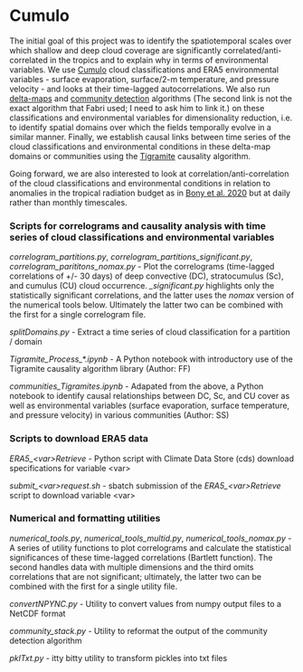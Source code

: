 # Cumulo

The initial goal of this project was to identify the spatiotemporal scales over which shallow and deep cloud coverage are significantly correlated/anti-correlated in the tropics and to explain why in terms of environmental variables. We use [Cumulo](https://arxiv.org/pdf/1911.04227.pdf) cloud classifications and ERA5 environmental variables - surface evaporation, surface/2-m temperature, and pressure velocity - and looks at their time-lagged autocorrelations. We also run [delta-maps](https://arxiv.org/pdf/1602.07249.pdf) and [community detection](https://www.nature.com/articles/srep30750) algorithms (The second link is not the exact algorithm that Fabri used; I need to ask him to link it.) on these classifications and environmental variables for dimensionality reduction, i.e. to identify spatial domains over which the fields temporally evolve in a similar manner. Finally, we establish causal links between time series of the cloud classifications and environmental conditions in these delta-map domains or communities using the [Tigramite](https://github.com/jakobrunge/tigramite) causality algorithm. 

Going forward, we are also interested to look at correlation/anti-correlation of the cloud classifications and environmental conditions in relation to anomalies in the tropical radiation budget as in [Bony et al. 2020](https://agupubs.onlinelibrary.wiley.com/doi/full/10.1029/2019AV000155) but at daily rather than monthly timescales.

### Scripts for correlograms and causality analysis with time series of cloud classifications and environmental variables

*correlogram_partitions.py*, *correlogram_partitions_significant.py*, *correlogram_parititons_nomax.py* - Plot the correlograms (time-lagged correlations of +/- 30 days) of deep convective (DC), stratocumulus (Sc), and cumulus (CU) cloud occurrence. *_significant.py* highlights only the statistically significant correlations, and the latter uses the *nomax* version of the numerical tools below. Ultimately the latter two can be combined with the first for a single correlogram file.

*splitDomains.py* - Extract a time series of cloud classification for a partition / domain

*Tigramite_Process_\*.ipynb* - A Python notebook with introductory use of the Tigramite causality algorithm library (Author: FF)

*communities_Tigramites.ipynb* - Adapated from the above, a Python notebook to identify causal relationships between DC, Sc, and CU cover as well as environmental variables (surface evaporation, surface temperature, and pressure velocity) in various communities (Author: SS)

### Scripts to download ERA5 data

*ERA5_\<var\>Retrieve* - Python script with Climate Data Store (cds) download specifications for variable \<var\>

*submit_\<var\>request.sh* - sbatch submission of the *ERA5_\<var\>Retrieve* script to download variable \<var\>

### Numerical and formatting utilities

*numerical_tools.py*, *numerical_tools_multid.py*, *numerical_tools_nomax.py* - A series of utility functions to plot correlograms and calculate the statistical significances of these time-lagged correlations (Bartlett function). The second handles data with multiple dimensions and the third omits correlations that are not significant; ultimately, the latter two can be combined with the first for a single utility file.

*convertNPYNC.py* - Utility to convert values from numpy output files to a NetCDF format

*community_stack.py* - Utility to reformat the output of the community detection algorithm

*pklTxt.py* - itty bitty utility to transform pickles into txt files
